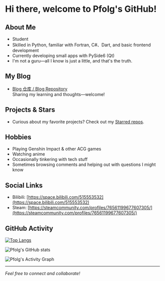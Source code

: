 # Hi there, welcome to Pfolg's GitHub!

## About Me
- Student
- Skilled in Python, familiar with Fortran, C#、Dart, and basic frontend development
- Currently developing small apps with PySide6 (Qt)
- I'm not a guru—all I know is just a little, and that's the truth.

## My Blog
- [Blog 仓库 / Blog Repository](https://github.com/Pfolg/PfolgBlog)  
  Sharing my learning and thoughts—welcome!

## Projects & Stars
+ Curious about my favorite projects? Check out my [Starred repos](https://github.com/Pfolg?tab=stars).

## Hobbies
- Playing Genshin Impact & other ACG games
- Watching anime
- Occasionally tinkering with tech stuff
- Sometimes browsing comments and helping out with questions I might know

## Social Links
- Bilibili: [https://space.bilibili.com/515553532](https://space.bilibili.com/515553532)
- Steam: [https://steamcommunity.com/profiles/76561199677607305/](https://steamcommunity.com/profiles/76561199677607305/)

## GitHub Activity

[![Top Langs](https://github-readme-stats.vercel.app/api/top-langs/?username=Pfolg)](https://github.com/anuraghazra/github-readme-stats)

![Pfolg's GitHub stats](https://github-readme-stats.vercel.app/api?username=Pfolg&show_icons=true&theme=vue)

![Pfolg's Activity Graph](https://github-readme-activity-graph.vercel.app/graph?username=Pfolg&theme=github-compact)

---

_Feel free to connect and collaborate!_
